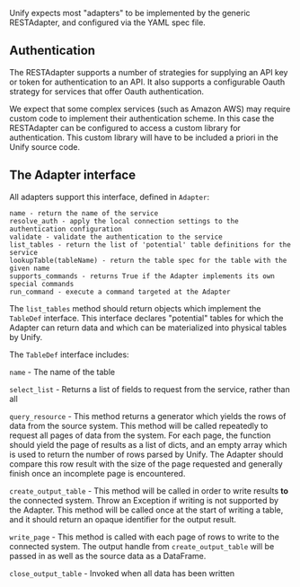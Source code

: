 Unify expects most "adapters" to be implemented by the generic RESTAdapter, and configured via the YAML spec file. 

## Authentication

The RESTAdapter supports a number of strategies for supplying an API key or token for authentication to an API. It also supports a configurable Oauth strategy for services that offer Oauth authentication.

We expect that some complex services (such as Amazon AWS) may require custom code to implement their authentication scheme. In this case the RESTAdapter can be configured to access a custom library for authentication. This custom library will have to be included a priori in the Unify source code.

## The Adapter interface

All adapters support this interface, defined in `Adapter`:

    name - return the name of the service
    resolve_auth - apply the local connection settings to the authentication configuration
    validate - validate the authentication to the service
    list_tables - return the list of 'potential' table definitions for the service
    lookupTable(tableName) - return the table spec for the table with the given name
    supports_commands - returns True if the Adapter implements its own special commands
    run_command - execute a command targeted at the Adapter

The `list_tables` method should return objects which implement the `TableDef` interface.
This interface declares "potential" tables for which the Adapter can return data and which
can be materialized into physical tables by Unify. 

The `TableDef` interface includes:

`name` - The name of the table

`select_list` - Returns a list of fields to request from the service, rather than all

`query_resource` - This method returns a generator which yields the rows of
data from the source system. This method will be called repeatedly to request
all pages of data from the system. For each page, the function should yield
the page of results as a list of dicts, and an empty array which is used
to return the number of rows parsed by Unify. The Adapter should compare
this row result with the size of the page requested and generally finish
once an incomplete page is encountered. 

`create_output_table` - This method will be called in order to write results
**to** the connected system. Throw an Exception if writing is not supported
by the Adapter. This method will be called once at the start of writing a table,
and it should return an opaque identifier for the output result.

`write_page` - This method is called with each page of rows to write to the
connected system. The output handle from `create_output_table` will be passed
in as well as the source data as a DataFrame.

`close_output_table` - Invoked when all data has been written

